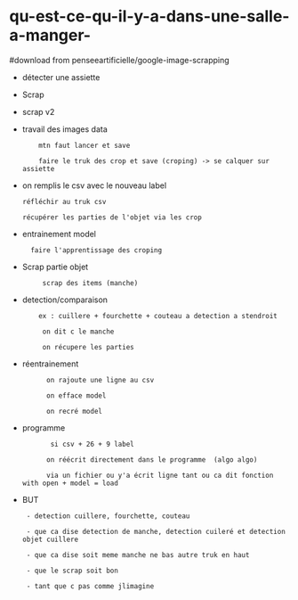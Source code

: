 # qu-est-ce-qu-il-y-a-dans-une-salle-a-manger-

#download from penseeartificielle/google-image-scrapping






       
 -   détecter une assiette
 
  - Scrap
     
  - scrap v2
   

 - travail des images data 
 
           mtn faut lancer et save
           
           faire le truk des crop et save (croping) -> se calquer sur assiette
           
           
   
 - on remplis le csv avec le nouveau label
  
       réfléchir au truk csv
  
       récupérer les parties de l'objet via les crop 
        
        
 - entrainement model
 
         faire l'apprentissage des croping

- Scrap partie objet

           scrap des items (manche)
 
 - detection/comparaison
 
           ex : cuillere + fourchette + couteau a detection a stendroit
 
            on dit c le manche
            
            on récupere les parties


- réentrainement

            on rajoute une ligne au csv
            
            on efface model
            
            on recré model
            
           



- programme

             si csv + 26 + 9 label

            on réécrit directement dans le programme  (algo algo)
            
            via un fichier ou y'a écrit ligne tant ou ca dit fonction with open + model = load
 
 
 
 
 
 
 
 
 
 
 
 
 - BUT
 
        - detection cuillere, fourchette, couteau
        
        - que ca dise detection de manche, detection cuileré et detection objet cuillere

        - que ca dise soit meme manche ne bas autre truk en haut
        
        - que le scrap soit bon
        
        - tant que c pas comme jlimagine
        
        
       

     
     

        
        
        
